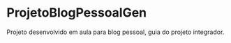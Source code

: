 # ProjetoBlogPessoalGen
Projeto desenvolvido em aula para blog pessoal, guia do projeto integrador.
